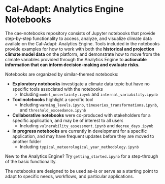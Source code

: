 Cal-Adapt: Analytics Engine Notebooks
====================================

The cae-notebooks repository consists of Jupyter notebooks that provide step-by-step functionality to access, analyze, and visualize climate data availale on the Cal-Adapt: Analytics Engine. Tools included in the notebooks provide examples for how to work with both the **historical and projection climate model data** on the platform, and demonstrate how to move from the climate variables provided through the Analytics Engine to **actionable information that can inform decision-making and evaluate risks**.

Notebooks are organized by similar-themed notebooks:<br>
- **Exploratory notebooks** investigate a climate data topic but have no specific tools associated with the notebooks
    - Including `model_uncertainty.ipynb` and `internal_variability.ipynb` <br>
- **Tool notebooks** highlight a specific tool
    - Including `warming_levels.ipynb`, `timeseries_transformations.ipynb`, and `threshold_exceedance.ipynb`<br>
- **Collaborative notebooks** were co-produced with stakeholders for a specific application, and may be of interest to all users
    - Including `vulnerability_assessment.ipynb` and `degree_days.ipynb`
- **In progress notebooks** are currently in development for a specific application, and may have frequent updates before they are moved to another folder
    - Including `typical_meteorological_year_methodology.ipynb`

New to the Analytics Engine? Try `getting_started.ipynb` for a step-through of the basic functionality.

The notebooks are designed to be used as-is or serve as a starting point to adapt to specific needs, workflows, and particular applications. 
